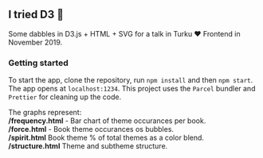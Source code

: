 ## I tried D3 🍷
Some dabbles in D3.js + HTML + SVG for a talk in Turku ❤ Frontend in November 2019.

### Getting started
To start the app, clone the repository, run `npm install` and then `npm start`. The app opens at `localhost:1234`. This project uses the `Parcel` bundler and `Prettier` for cleaning up the code.

The graphs represent:  
**/frequency.html** - Bar chart of theme occurances per book.  
**/force.html** - Book theme occurances os bubbles.   
**/spirit.html** Book theme % of total themes as a color blend.  
**/structure.html** Theme and subtheme structure.  
